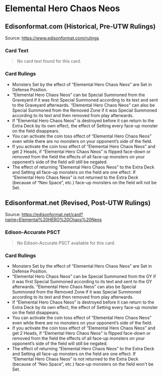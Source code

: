 # Elemental Hero Chaos Neos

## Edisonformat.com (Historical, Pre-UTW Rulings)

Source: https://www.edisonformat.com/rulings

### Card Text

> No card text found for this card.

### Card Rulings

*   Monsters Set by the effect of “Elemental Hero Chaos Neos” are Set in Defense Position.
*   “Elemental Hero Chaos Neos” can be Special Summoned from the Graveyard if it was first Special Summoned according to its text and sent to the Graveyard afterwards. “Elemental Hero Chaos Neos” can also be Special Summoned from the Removed Zone if it was Special Summoned according to its text and then removed from play afterwards.
*   If “Elemental Hero Chaos Neos” is destroyed before it can return to the Extra Deck by its own effect, the effect of Setting every face-up monster on the field disappears.
*   You can activate the coin toss effect of “Elemental Hero Chaos Neos” even while there are no monsters on your opponent’s side of the field.
*   If you activate the coin toss effect of “Elemental Hero Chaos Neos” and get 2 Heads, if “Elemental Hero Chaos Neos” is flipped face-down or removed from the field the effects of all face-up monsters on your opponent’s side of the field will still be negated.
*   The effect of returning “Elemental Hero Chaos Neos” to the Extra Deck and Setting all face-up monsters on the field are one effect. If “Elemental Hero Chaos Neos” is not returned to the Extra Deck (because of “Neo Space”, etc.) face-up monsters on the field will not be Set.

## Edisonformat.net (Revised, Post-UTW Rulings)

Source: https://edisonformat.net/card?name=Elemental%20HERO%20Chaos%20Neos

### Edison-Accurate PSCT

> No Edison-Accurate PSCT available for this card.

### Card Rulings

*   Monsters Set by the effect of “Elemental Hero Chaos Neos” are Set in Defense Position.
*   “Elemental Hero Chaos Neos” can be Special Summoned from the GY if it was first Special Summoned according to its text and sent to the GY afterwards. “Elemental Hero Chaos Neos” can also be Special Summoned from the Removed Zone if it was Special Summoned according to its text and then removed from play afterwards.
*   If “Elemental Hero Chaos Neos” is destroyed before it can return to the Extra Deck by its own effect, the effect of Setting every face-up monster on the field disappears.
*   You can activate the coin toss effect of “Elemental Hero Chaos Neos” even while there are no monsters on your opponent’s side of the field.
*   If you activate the coin toss effect of “Elemental Hero Chaos Neos” and get 2 Heads, if “Elemental Hero Chaos Neos” is flipped face-down or removed from the field the effects of all face-up monsters on your opponent’s side of the field will still be negated.
*   The effect of returning “Elemental Hero Chaos Neos” to the Extra Deck and Setting all face-up monsters on the field are one effect. If “Elemental Hero Chaos Neos” is not returned to the Extra Deck (because of “Neo Space”, etc.) face-up monsters on the field won't be Set.
            